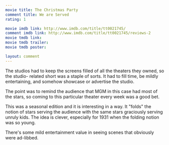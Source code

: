 ```yaml
---
movie title: The Christmas Party
comment title: We are Served
rating: 1

movie imdb link: http://www.imdb.com/title/tt0021745/
comment imdb link: http://www.imdb.com/title/tt0021745/reviews-2
movie tmdb link: 
movie tmdb trailer: 
movie tmdb poster: 

layout: comment
---
```


The studios had to keep the screens filled of all the theaters they owned, so the studio- related short was a staple of sorts. It had to fill time, be mildly entertaining, and somehow showcase or advertise the studio.

The point was to remind the audience that MGM in this case had most of the stars, so coming to this particular theater every week was a good bet.

This was a seasonal edition and it is interesting in a way. It "folds" the notion of stars serving the audience with the same stars graciously serving unruly kids. The idea is clever, especially for 1931 when the folding notion was so young.

There's some mild entertainment value in seeing scenes that obviously were ad-libbed.